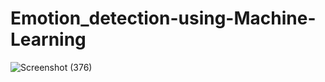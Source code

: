 # Emotion_detection-using-Machine-Learning
![Screenshot (376)](https://github.com/user-attachments/assets/4866a6c3-c9ee-43e4-98b0-2c63dd9b0645)
